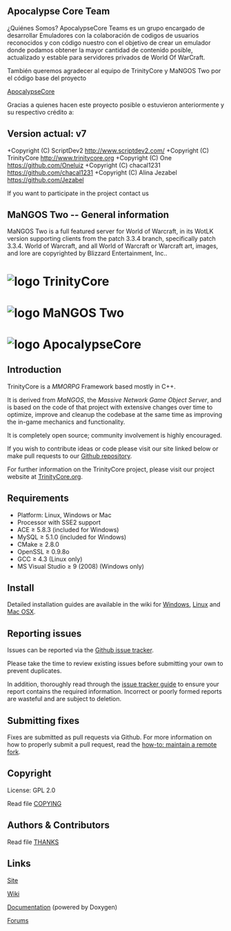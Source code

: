 ## Apocalypse Core Team
¿Quiénes Somos?
ApocalypseCore Teams es un grupo encargado de desarrollar Emuladores con la colaboración de codigos de usuarios reconocidos y con código nuestro con el objetivo de crear un emulador donde podamos obtener la mayor cantidad de contenido posible, actualizado y estable para servidores privados de World Of WarCraft.

También queremos agradecer al equipo de TrinityCore y MaNGOS Two por el código base del proyecto

[ApocalypseCore](http://apocalypsecore.tk/)

Gracias a quienes hacen este proyecto posible o estuvieron anteriormente y su respectivo crédito a:
 
## Version actual: v7

+Copyright (C) ScriptDev2     <http://www.scriptdev2.com/>
+Copyright (C) TrinityCore    <http://www.trinitycore.org>
+Copyright (C) One            <https://github.com/Oneluiz>
+Copyright (C) chacal1231     <https://github.com/chacal1231>
+Copyright (C) Alina Jezabel  <https://github.com/Jezabel>

If you want to participate in the project contact us

## MaNGOS Two -- General information
MaNGOS Two is a full featured server for World of Warcraft, in its WotLK version supporting clients 
from the patch 3.3.4 branch, specifically patch 3.3.4.
World of Warcraft, and all World of Warcraft or Warcraft art, images, and lore are copyrighted 
by Blizzard Entertainment, Inc..

# ![logo](http://www.trinitycore.org/f/public/style_images/1_trinitycore.png) TrinityCore
# ![logo](https://secure.gravatar.com/avatar/73d0978a72ba5475078cac15c9544c91?s=400&d=https://a248.e.akamai.net/assets.github.com%2Fimages%2Fgravatars%2Fgravatar-user-420.png) MaNGOS Two
# ![logo](http://apocalypsecore.tk/images/ac.png) ApocalypseCore

## Introduction

TrinityCore is a *MMORPG* Framework based mostly in C++.

It is derived from *MaNGOS*, the *Massive Network Game Object Server*, and is
based on the code of that project with extensive changes over time to optimize,
improve and cleanup the codebase at the same time as improving the in-game
mechanics and functionality.

It is completely open source; community involvement is highly encouraged.

If you wish to contribute ideas or code please visit our site linked below or
make pull requests to our [Github repository](https://github.com/TrinityCore/TrinityCore).

For further information on the TrinityCore project, please visit our project
website at [TrinityCore.org](http://www.trinitycore.org).


## Requirements

+ Platform: Linux, Windows or Mac
+ Processor with SSE2 support
+ ACE ≥ 5.8.3 (included for Windows)
+ MySQL ≥ 5.1.0 (included for Windows)
+ CMake ≥ 2.8.0
+ OpenSSL ≥ 0.9.8o
+ GCC ≥ 4.3 (Linux only)
+ MS Visual Studio ≥ 9 (2008) (Windows only)


## Install

Detailed installation guides are available in the wiki for
[Windows](http://collab.kpsn.org/display/tc/How-to_Win),
[Linux](http://collab.kpsn.org/display/tc/How-to_Linux) and
[Mac OSX](http://collab.kpsn.org/display/tc/How-to_Mac).


## Reporting issues

Issues can be reported via the [Github issue tracker](https://github.com/TrinityCore/TrinityCore/issues?labels=Branch-3.3.5a).

Please take the time to review existing issues before submitting your own to
prevent duplicates.

In addition, thoroughly read through the [issue tracker guide](http://www.trinitycore.org/f/topic/37-the-trinitycore-issuetracker-and-you/) to ensure
your report contains the required information. Incorrect or poorly formed
reports are wasteful and are subject to deletion.


## Submitting fixes

Fixes are submitted as pull requests via Github. For more information on how to
properly submit a pull request, read the [how-to: maintain a remote fork](http://www.trinitycore.org/f/topic/6037-howto-maintain-a-remote-fork-for-pull-requests-tortoisegit/).


## Copyright

License: GPL 2.0

Read file [COPYING](COPYING)


## Authors &amp; Contributors

Read file [THANKS](THANKS)


## Links

[Site](http://www.trinitycore.org)

[Wiki](http://trinitycore.info)

[Documentation](http://www.trinitycore.net) (powered by Doxygen)

[Forums](http://www.trinitycore.org/f/)

